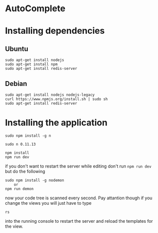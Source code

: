 AutoComplete
============
# Installing dependencies

## Ubuntu
```
sudo apt-get install nodejs
sudo apt-get install npm
sudo apt-get install redis-server
```

## Debian
```
sudo apt-get install nodejs nodejs-legacy
curl https://www.npmjs.org/install.sh | sudo sh
sudo apt-get install redis-server
```

# Installing the application
```
sudo npm install -g n

sudo n 0.11.13

npm install
npm run dev
```
if you don't want to restart the server while editing don't run `npm run dev` but do the following
```
sudo npm install -g nodemon
    or
npm run demon
```
now your code tree is scanned every second. Pay attantion though if you change the views you will just have to type
```
rs
```
into the running console to restart the server and reload the templates for the view.